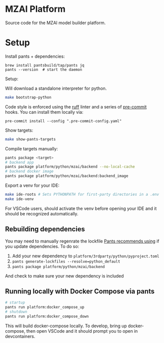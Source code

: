 # MZAI Platform

Source code for the MZAI model builder platform.


# Setup

Install pants + dependencies:

```shell
brew install pantsbuild/tap/pants jq
pants --version  # start the daemon
```

Setup:

Will download a standalone interpreter for python.
```bash
make bootstrap-python
```

Code style is enforced using the [ruff](https://github.com/astral-sh/ruff) linter
and a series of [pre-commit](https://pre-commit.com/) hooks. You can install them locally via:

```
pre-commit install --config ".pre-commit-config.yaml"
```

Show targets:

```bash
make show-pants-targets
```

Compile targets manually:

```bash
pants package <target>
# backend app
pants package platform/python/mzai/backend --no-local-cache
# backend docker image
pants package platform/python/mzai/backend:backend_image
```

Export a venv for your IDE:

```bash
make ide-roots # Sets PYTHONPATH for first-party directories in a .env file
make ide-venv
```

For VSCode users, should activate the venv before opening your IDE
and it should be recognized automatically.

## Rebuilding dependencies

You may need to manually regenrate the lockfile [Pants recommends using](https://www.pantsbuild.org/2.21/docs/python/overview/lockfiles) if you update dependencies.
To do so:

1. Add your new dependency to `platform/3rdparty/python/pyproject.toml`
2. `pants generate-lockfiles --resolve=python_default`
3. `pants package platform/python/mzai/backend`

And check to make sure your new dependency is included

## Running locally with Docker Compose via pants

```bash
# startup
pants run platform:docker_compose_up
# shutdown
pants run platform:docker_compose_down
```

This will build docker-compose locally. To develop, bring up docker-compose, then open VSCode and it should prompt you to open in devcontainers. 

